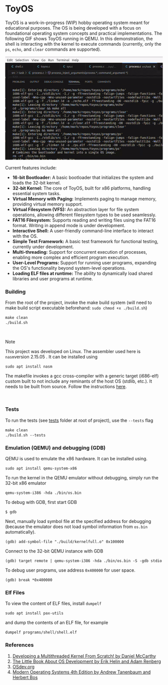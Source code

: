 # ToyOS

ToyOS is a work-in-progress (WIP) hobby operating system meant for educational purposes. The OS is being developed with a focus on foundational operating system concepts and practical implementations. The following GIF shows ToyOS running in QEMU. In this demonstration, the shell is interacting with the kernel to execute commands (currently, only the `ps`, `echo`, and `clear` commands are supported).

![alt-text][1]

Current features include:

- **16-bit Bootloader:** A basic bootloader that initializes the system and loads the 32-bit kernel.
- **32-bit Kernel:** The core of ToyOS, built for x86 platforms, handling essential system tasks.
- **Virtual Memory with Paging:** Implements paging to manage memory, providing virtual memory support.
- **Virtual Filesystem (VFS):** An abstraction layer for file system operations, allowing different filesystem types to be used seamlessly.
- **FAT16 Filesystem:** Supports reading and writing files using the FAT16 format. Writing in append mode is under development.
- **Interactive Shell:** A user-friendly command-line interface to interact with the OS.
- **Simple Test Framework:** A basic test framework for functional testing, currently under development.
- **Multi-threading:** Support for concurrent execution of processes, enabling more complex and efficient program execution.
- **User-Level Programs:** Support for running user programs, expanding the OS's functionality beyond system-level operations.
- **Loading ELF files at runtime:** The ability to dynamically load shared libraries and user programs at runtime.

### Building

From the root of the project, invoke the make build system (will need to make build script executable beforehand: `sudo chmod +x ./build.sh`)

```shell
make clean
./build.sh
```

<br />

> [!NOTE]
> This project was developed on Linux. The assembler used here is `nasm`version 2.15.05 . It can be installed using

```shell
sudo apt install nasm
```

The makefile invokes a gcc cross-compiler with a generic target (i686-elf) custom built to not include any reminants of the host OS (stdlib, etc.). It needs to be built from source. Follow the instructions [here](https://osdev.org/GCC_Cross-Compiler).

<br />

### Tests

To run the tests (see [tests](https://github.com/markCwatson/toyos/tree/main/tests) folder at root of project), use the `--tests` flag

```shell
make clean
./build.sh --tests
```

### Emulation (QEMU) and debugging (GDB)

QEMU is used to emulate the x86 hardware. It can be installed using.

```shell
sudo apt install qemu-system-x86
```

To run the kernel in the QEMU emulator without debugging, simply run the 32-bit x86 emulator

```shell
qemu-system-i386 -hda ./bin/os.bin
```

To debug with GDB, first start GDB

```shell
$ gdb
```

Next, manually load symbol file at the specified address for debugging (because the emulator does not load symbol information from `os.bin` automatically).

```shell
(gdb) add-symbol-file "./build/kernelfull.o" 0x100000
```

Connect to the 32-bit QEMU instance with GDB

```shell
(gdb) target remote | qemu-system-i386 -hda ./bin/os.bin -S -gdb stdio
```

To debug user programs, use address `0x400000` for user space.

```shell
(gdb) break *0x400000
```

### Elf Files

To view the content of ELF files, install `dumpelf`

```shell
sudo apt install pax-utils
```

and dump the contents of an ELF file, for example

```shell
dumpelf programs/shell/shell.elf
```

### References

1. [Developing a Multithreaded Kernel From Scratch! by Daniel McCarthy](https://www.udemy.com/course/developing-a-multithreaded-kernel-from-scratch)
2. [The Little Book About OS Development by Erik Helin and Adam Renberg](https://littleosbook.github.io/)
3. [OSdev.org](https://wiki.osdev.org/Expanded_Main_Page)
4. [Modern Operating Systems 4th Edition by Andrew Tanenbaum and Herbert Bos](https://csc-knu.github.io/sys-prog/books/Andrew%20S.%20Tanenbaum%20-%20Modern%20Operating%20Systems.pdf)

[1]: gif/toyos-demo.gif "ToyOS running in QEMU"
